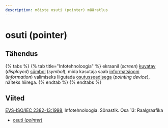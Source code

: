 ```yaml
---
description: mõiste osuti (pointer) määratlus
---
```


# osuti (pointer)

## Tähendus

{% tabs %}
{% tab title="Infotehnoloogia" %}
ekraanil (_screen_) [kuvatav](kuva-display.md) (_displayed_) [sümbol](suembol-symbol.md) (_symbol_), mida kasutaja saab [informatsiooni](informatsioon-information.md) (_information_) valimiseks liigutada [osutusseadisega](osutusseadis-pointing-device.md) (_pointing device_), näiteks hiirega.
{% endtab %}
{% endtabs %}

## Viited

[EVS-ISO/IEC 2382-13:1998](https://www.evs.ee/et/evs-iso-iec-2382-13-1998), Infotehnoloogia. Sõnastik. Osa 13: Raalgraafika

* [osuti (_pointer_)](http://www.eki.ee/dict/its/index.cgi?Q=D2B859C9-6C03-1014-88DC-FC5F0DBED45A\&F=GUID\&C01=1\&C02=0\&C10=1)
